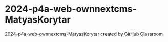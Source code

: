 # 2024-p4a-web-ownnextcms-MatyasKorytar
2024-p4a-web-ownnextcms-MatyasKorytar created by GitHub Classroom
